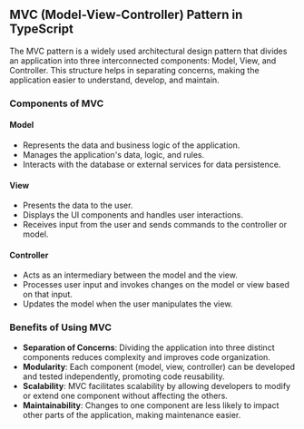 ## MVC (Model-View-Controller) Pattern in TypeScript

The MVC pattern is a widely used architectural design pattern that divides an application into three interconnected components: Model, View, and Controller. This structure helps in separating concerns, making the application easier to understand, develop, and maintain.

### Components of MVC

#### Model

- Represents the data and business logic of the application.
- Manages the application's data, logic, and rules.
- Interacts with the database or external services for data persistence.

#### View

- Presents the data to the user.
- Displays the UI components and handles user interactions.
- Receives input from the user and sends commands to the controller or model.

#### Controller

- Acts as an intermediary between the model and the view.
- Processes user input and invokes changes on the model or view based on that input.
- Updates the model when the user manipulates the view.

### Benefits of Using MVC

- **Separation of Concerns**: Dividing the application into three distinct components reduces complexity and improves code organization.
- **Modularity**: Each component (model, view, controller) can be developed and tested independently, promoting code reusability.
- **Scalability**: MVC facilitates scalability by allowing developers to modify or extend one component without affecting the others.
- **Maintainability**: Changes to one component are less likely to impact other parts of the application, making maintenance easier.
